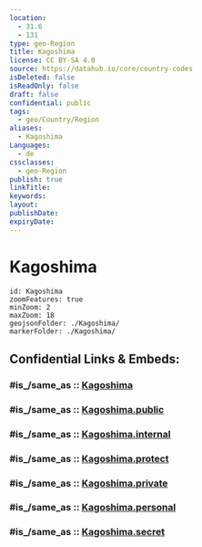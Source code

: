 ```yaml
---
location:
  - 31.6
  - 131
type: geo-Region
title: Kagoshima
license: CC BY-SA 4.0
source: https://datahub.io/core/country-codes
isDeleted: false
isReadOnly: false
draft: false
confidential: public
tags:
  - geo/Country/Region
aliases:
  - Kagoshima
Languages:
  - de
cssclasses:
  - geo-Region
publish: true
linkTitle:
keywords:
layout:
publishDate:
expiryDate:
---
```


# Kagoshima

```leaflet
id: Kagoshima
zoomFeatures: true 
minZoom: 2 
maxZoom: 18
geojsonFolder: ./Kagoshima/
markerFolder: ./Kagoshima/
```


## Confidential Links & Embeds: 

### #is_/same_as :: [Kagoshima](/_Standards/Earth/Continent/Asia/Asia~East/Japan/Regions~Japan/Kyūshū/prefectures~Kyūshū/Kagoshima.md) 

### #is_/same_as :: [Kagoshima.public](/_public/Earth/Continent/Asia/Asia~East/Japan/Regions~Japan/Kyūshū/prefectures~Kyūshū/Kagoshima.public.md) 

### #is_/same_as :: [Kagoshima.internal](/_internal/Earth/Continent/Asia/Asia~East/Japan/Regions~Japan/Kyūshū/prefectures~Kyūshū/Kagoshima.internal.md) 

### #is_/same_as :: [Kagoshima.protect](/_protect/Earth/Continent/Asia/Asia~East/Japan/Regions~Japan/Kyūshū/prefectures~Kyūshū/Kagoshima.protect.md) 

### #is_/same_as :: [Kagoshima.private](/_private/Earth/Continent/Asia/Asia~East/Japan/Regions~Japan/Kyūshū/prefectures~Kyūshū/Kagoshima.private.md) 

### #is_/same_as :: [Kagoshima.personal](/_personal/Earth/Continent/Asia/Asia~East/Japan/Regions~Japan/Kyūshū/prefectures~Kyūshū/Kagoshima.personal.md) 

### #is_/same_as :: [Kagoshima.secret](/_secret/Earth/Continent/Asia/Asia~East/Japan/Regions~Japan/Kyūshū/prefectures~Kyūshū/Kagoshima.secret.md)

